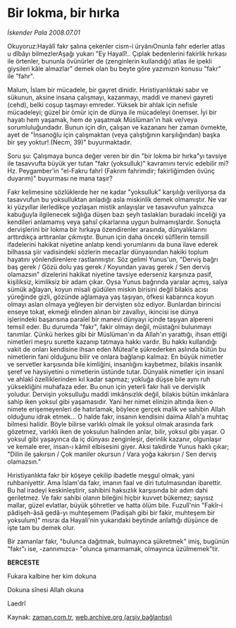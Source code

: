# Bir lokma, bir hırka

*İskender Pala 2008.07.01*

<tr><td class="metin" colspan="2" style="padding-top: 20px; padding-left: 5px; padding-right: 10px;">Okuyoruz:Hayâlî fakr şalına çekenler cism-i üryânıOnunla fahr ederler atlas u dîbâyı bilmezlerAşağı yukarı "Ey Hayalî!.. Çıplak bedenlerini fakirlik hırkası ile örtenler, bununla övünürler de (zenginlerin kullandığı) atlas ile ipekli giysileri kâle almazlar" demek olan bu beyte göre yazımızın konusu "fakr" ile "fahr".</td></tr><tr><td class="metin" colspan="2" style="padding-top: 20px; padding-left: 5px; padding-right: 10px;"><p>Malum, İslam bir mücadele, bir gayret dinidir. Hıristiyanlıktaki sabır ve sükunun, aksine insana çalışmayı, kazanmayı, maddi ve manevi gayreti (cehd), belki coşup taşmayı emreder. Yüksek bir ahlak için nefisle mücadeleyi; güzel bir ömür için de dünya ile mücadeleyi önemser. İyi bir hayatı hem yaşamak, hem de yaşatmak Müslüman'ın hak ve/veya sorumluluğundadır. Bunun için din, çalışan ve kazananı her zaman övmekte, ayet de "İnsanoğlu için çalışmaktan (veya çalıştığının karşılığından) başka bir şey yoktur!.(Necm, 39)" buyurmaktadır.
<p>Soru şu: Çalışmaya bunca değer veren bir din "bir lokma bir hırka"yı tavsiye ile tasavvufta büyük yer tutan "fakr (yoksulluk)" kavramını tervic edebilir mi? Hz. Peygamber'in "el-Fakru fahrî (Fakrım fahrimdir; fakirliğimden övünç duyarım)" buyurması ne mana taşır?
<p>Fakr kelimesine sözlüklerde her ne kadar "yoksulluk" karşılığı veriliyorsa da tasavvufun bu yoksulluktan anladığı asla miskinlik demek olmamıştır. Ne var ki yüzyıllar ilerledikçe yozlaşan mistik anlayışlar ve tasavvufun yalnızca kabuğuyla ilgilenecek sığlığa düşen bazı şeyh taslakları buradaki inceliği ya kendileri anlamamış veya şahsî çıkarlarına uygun bulmamışlardır. Sonuçta dervişlerini bir lokma bir hırkaya özendirenler arasında, dünyalıklarını arttırdıkça arttıranlar çıkmıştır. Bunun için daha önceki sûfîlerin temsilî ifadelerini hakikat niyetine anlatıp kendi yorumlarını da buna ilave ederek bilhassa şiir vadisindeki sözlerin mecazlar dünyasından hakiki toplum hayatını yönlendirenlere rastlanmıştır. Söz gelimi Yunus'un, "Derviş bağrı baş gerek / Gözü dolu yaş gerek / Koyundan yavaş gerek / Sen derviş olamazsın" dizelerini hakikat niyetine tavsiye ederseniz karşınıza pasif, kişiliksiz, kimliksiz bir adam çıkar. Oysa Yunus bağrında yaralar açmış, salya sümük ağlayan, koyun misali güdülen miskin birisini değil bilakis acısı yüreğinde gizli, gözünde ağlamaya yaş taşıyan, öfkesi kabarınca koyun olmayı aslan olmaya yeğleyen bir dervişten söz ediyor. Bunlardan birincisi enseye tokat, ekmeği elinden alınan bir zavallıyı, ikincisi ise dünya işlerindeki başarısına paralel bir manevi dünyayı içinde taşıyan alpereni temsil eder. Bu durumda "fakr", fakir olmayı değil, müstağni bulunmayı tanımlar. Çünkü herkes gibi bir Müslüman'ın da Allah'ın yarattığı, ihsan ettiği nimetleri meşru surette kazanıp tatmaya hakkı vardır. Bu hakkı kullandığı vakit de onları kendisine ihsan eden Müteal'e şükrederken aslında bütün bu nimetlerin fani olduğunu bilir ve onlara bağlanıp kalmaz. En büyük nimetler ve servetler karşısında bile kimliğini, insanlığını kaybetmez, bilakis insanlık şeref ve haysiyetini o nimetlerin üstünde tutar. Dünyalık nimetler için insanî ve ahlakî özelliklerinden kıl kadar sapmaz; yokluğa düşse bile aynı ruh yüksekliğini muhafaza eder. Bu onun için yeterli fakr hali ve dervişlik yoludur. Dervişin yoksulluğu maddi imkânsızlık değil, bilakis bütün imkânlara sahip iken yoksul gibi yaşamasıdır. Yani her nimet elinizin altında iken o nimete erişemeyenleri de hatırlamak, böylece gerçek malik ve sahibin Allah olduğunu idrak etmek... O halde fakr, insanın kendisini daima Allah'a muhtaç bilmesi halidir. Böyle bilirse varlıklı olmak ile yoksul olmak arasında fark gözetmez, varlıklı iken de yoksulun halinden anlar, bilir, yoksul gibi yaşar. O yoksul gibi yaşayınca da iç dünyası zenginleşir, derinlik kazanır, olgunlaşır ve kemale erer, insan-ı kâmil elbisesini giyer. Aksi takdirde Yunus haklı çıkar; "Dilin ile şakırsın / Çok maniler okursun / Vara yoğa kakırsın / Sen derviş olamazsın."
<p>Hıristiyanlıkta fakr bir köşeye çekilip ibadetle meşgul olmak, yani ruhbaniyettir. Ama İslam'da fakr, imanın faal ve diri tutulmasından ibarettir. Bu hal iradeyi keskinleştirir, sahibini haksızlık karşısında bir adım dahi geriletmez. Ve fakr sahibi olanın bileğini hiçbir kuvvet bükemez; sayısız mallar, güzel evlatlar, büyük şöhretler ve hatta ölüm bile. Fuzulî'nin "Fakîr-i pâdişeh-âsâ gedâ-yı muhteşemem (Padişah gibi bir fakir, muhteşem bir yoksulum)" mısraı da Hayali'nin yukarıdaki beytinde anlattığı düşünce de işte tam bu demek olur.
<p>Bir zamanlar fakr, "bulunca dağıtmak, bulmayınca şükretmek" imiş, bugünün "fakr"ı ise, -zannımızca- "olunca şımarmamak, olmayınca üzülmemek"tir.
<p><b>BERCESTE</b>
<p>Fukara kalbine her kim dokuna
<p>Dokuna sînesi Allah okuna
<p> Laedrî<br/></p></p></p></p></p></p></p></p></p></td></tr>

Kaynak: [zaman.com.tr](http://zaman.com.tr/yazar.do?yazino=708626), [web.archive.org (arşiv bağlantısı)](http://web.archive.org/web/20080903151923/http://www.zaman.com.tr:80/yazar.do?yazino=708626)
